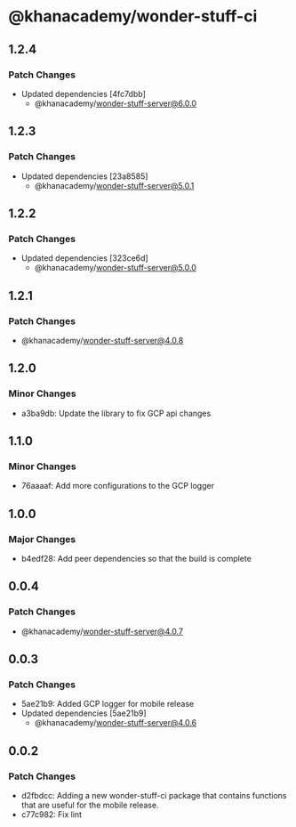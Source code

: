 # @khanacademy/wonder-stuff-ci

## 1.2.4

### Patch Changes

-   Updated dependencies [4fc7dbb]
    -   @khanacademy/wonder-stuff-server@6.0.0

## 1.2.3

### Patch Changes

-   Updated dependencies [23a8585]
    -   @khanacademy/wonder-stuff-server@5.0.1

## 1.2.2

### Patch Changes

-   Updated dependencies [323ce6d]
    -   @khanacademy/wonder-stuff-server@5.0.0

## 1.2.1

### Patch Changes

-   @khanacademy/wonder-stuff-server@4.0.8

## 1.2.0

### Minor Changes

-   a3ba9db: Update the library to fix GCP api changes

## 1.1.0

### Minor Changes

-   76aaaaf: Add more configurations to the GCP logger

## 1.0.0

### Major Changes

-   b4edf28: Add peer dependencies so that the build is complete

## 0.0.4

### Patch Changes

-   @khanacademy/wonder-stuff-server@4.0.7

## 0.0.3

### Patch Changes

-   5ae21b9: Added GCP logger for mobile release
-   Updated dependencies [5ae21b9]
    -   @khanacademy/wonder-stuff-server@4.0.6

## 0.0.2

### Patch Changes

-   d2fbdcc: Adding a new wonder-stuff-ci package that contains functions that are useful for the mobile release.
-   c77c982: Fix lint

